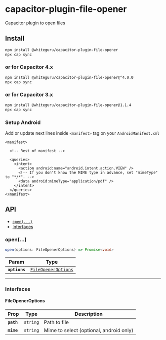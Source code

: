 # capacitor-plugin-file-opener

Capacitor plugin to open files

## Install

```bash
npm install @whiteguru/capacitor-plugin-file-opener
npx cap sync
```

### or for Capacitor 4.x

```bash
npm install @whiteguru/capacitor-plugin-file-opener@^4.0.0
npx cap sync
```

### or for Capacitor 3.x

```bash
npm install @whiteguru/capacitor-plugin-file-opener@1.1.4
npx cap sync
```

### Setup Android

Add or update next lines inside `<manifest>` tag on your `AndroidManifest.xml`

```
<manifest>

  <!-- Rest of manifest -->

  <queries>
    <intent>
      <action android:name="android.intent.action.VIEW" />
      <!-- If you don't know the MIME type in advance, set "mimeType" to "*/*". -->
      <data android:mimeType="application/pdf" />
    </intent>
  </queries>
</manifest>
```

## API

<docgen-index>

* [`open(...)`](#open)
* [Interfaces](#interfaces)

</docgen-index>

<docgen-api>
<!--Update the source file JSDoc comments and rerun docgen to update the docs below-->

### open(...)

```typescript
open(options: FileOpenerOptions) => Promise<void>
```

| Param         | Type                                                            |
| ------------- | --------------------------------------------------------------- |
| **`options`** | <code><a href="#fileopeneroptions">FileOpenerOptions</a></code> |

--------------------


### Interfaces


#### FileOpenerOptions

| Prop       | Type                | Description                             |
| ---------- | ------------------- | --------------------------------------- |
| **`path`** | <code>string</code> | Path to file                            |
| **`mime`** | <code>string</code> | Mime to select (optional, android only) |

</docgen-api>
